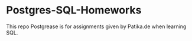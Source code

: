 # Postgres-SQL-Homeworks

This repo Postgrease is for assignments given by Patika.de when learning SQL.
